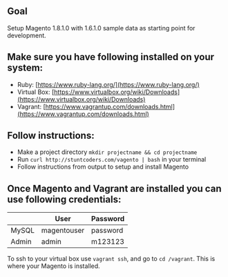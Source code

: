 Goal
------------------
Setup Magento 1.8.1.0 with 1.6.1.0 sample data as starting point for development.


Make sure you have following installed on your system:
-------------------
 * Ruby: [https://www.ruby-lang.org/](https://www.ruby-lang.org/)
 * Virtual Box: [https://www.virtualbox.org/wiki/Downloads](https://www.virtualbox.org/wiki/Downloads)
 * Vagrant: [https://www.vagrantup.com/downloads.html](https://www.vagrantup.com/downloads.html)

Follow instructions:
-------------------
 * Make a project directory `mkdir projectname && cd projectname`
 * Run `curl http://stuntcoders.com/vagento | bash` in your terminal
 * Follow instructions from output to setup and install Magento


Once Magento and Vagrant are installed you can use following credentials:
-------------------
|       | User        | Password |
| ----- | ------------| -------- |
| MySQL | magentouser | password |
| Admin | admin       | m123123  |


To ssh to your virtual box use `vagrant ssh`, and go to `cd /vagrant`.
This is where your Magento is installed.
